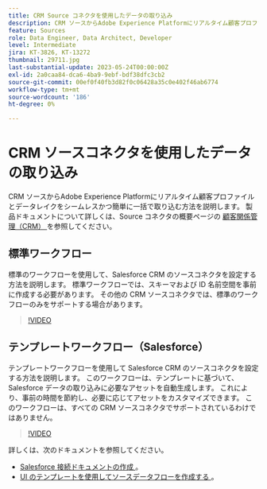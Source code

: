 ```yaml
---
title: CRM Source コネクタを使用したデータの取り込み
description: CRM ソースからAdobe Experience Platformにリアルタイム顧客プロファイルとデータレイクをシームレスかつ簡単に一括で取り込む方法を説明します。
feature: Sources
role: Data Engineer, Data Architect, Developer
level: Intermediate
jira: KT-3826, KT-13272
thumbnail: 29711.jpg
last-substantial-update: 2023-05-24T00:00:00Z
exl-id: 2a0caa84-dca6-4ba9-9ebf-bdf38dfc3cb2
source-git-commit: 00ef0f40fb3d82f0c06428a35c0e402f46ab6774
workflow-type: tm+mt
source-wordcount: '186'
ht-degree: 0%

---
```


# CRM ソースコネクタを使用したデータの取り込み

CRM ソースからAdobe Experience Platformにリアルタイム顧客プロファイルとデータレイクをシームレスかつ簡単に一括で取り込む方法を説明します。 製品ドキュメントについて詳しくは、Source コネクタの概要ページの [ 顧客関係管理（CRM） ](https://experienceleague.adobe.com/docs/experience-platform/sources/home.html?lang=en#access-control-for-sources-in-data-ingestion) を参照してください。

## 標準ワークフロー

標準のワークフローを使用して、Salesforce CRM のソースコネクタを設定する方法を説明します。 標準ワークフローでは、スキーマおよび ID 名前空間を事前に作成する必要があります。 その他の CRM ソースコネクタでは、標準のワークフローのみをサポートする場合があります。

>[!VIDEO](https://video.tv.adobe.com/v/29711?learn=on)

## テンプレートワークフロー（Salesforce）

テンプレートワークフローを使用して Salesforce CRM のソースコネクタを設定する方法を説明します。 このワークフローは、テンプレートに基づいて、Salesforce データの取り込みに必要なアセットを自動生成します。 これにより、事前の時間を節約し、必要に応じてアセットをカスタマイズできます。 このワークフローは、すべての CRM ソースコネクタでサポートされているわけではありません。

>[!VIDEO](https://video.tv.adobe.com/v/3419422?learn=on)

詳しくは、次のドキュメントを参照してください。
* [Salesforce 接続ドキュメントの作成 ](https://experienceleague.adobe.com/docs/experience-platform/sources/ui-tutorials/create/crm/salesforce.html)。
* [UI のテンプレートを使用してソースデータフローを作成する ](https://experienceleague.adobe.com/docs/experience-platform/sources/ui-tutorials/templates.html#)。

